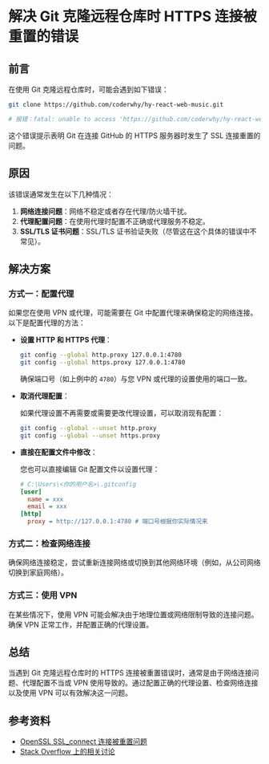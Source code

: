 # 解决 Git 克隆远程仓库时 HTTPS 连接被重置的错误


## 前言

在使用 Git 克隆远程仓库时，可能会遇到如下错误：

```bash
git clone https://github.com/coderwhy/hy-react-web-music.git

# 报错：fatal: unable to access 'https://github.com/coderwhy/hy-react-web-music.git/': OpenSSL SSL_connect: Connection was reset in connection to github.com:443
```

这个错误提示表明 Git 在连接 GitHub 的 HTTPS 服务器时发生了 SSL 连接重置的问题。

## 原因

该错误通常发生在以下几种情况：

1. **网络连接问题**：网络不稳定或者存在代理/防火墙干扰。
2. **代理配置问题**：在使用代理时配置不正确或代理服务不稳定。
3. **SSL/TLS 证书问题**：SSL/TLS 证书验证失败（尽管这在这个具体的错误中不常见）。

## 解决方案

### 方式一：配置代理

如果您在使用 VPN 或代理，可能需要在 Git 中配置代理来确保稳定的网络连接。以下是配置代理的方法：

- **设置 HTTP 和 HTTPS 代理**：

  ```bash
  git config --global http.proxy 127.0.0.1:4780
  git config --global https.proxy 127.0.0.1:4780
  ```

  确保端口号（如上例中的 `4780`）与您 VPN 或代理的设置使用的端口一致。

- **取消代理配置**：

  如果代理设置不再需要或需要更改代理设置，可以取消现有配置：

  ```bash
  git config --global --unset http.proxy
  git config --global --unset https.proxy
  ```

- **直接在配置文件中修改**：

  您也可以直接编辑 Git 配置文件以设置代理：

  ```ini
  # C:\Users\<你的用户名>\.gitconfig
  [user]
    name = xxx
    email = xxx
  [http]
    proxy = http://127.0.0.1:4780 # 端口号根据你实际情况来
  ```

### 方式二：检查网络连接

确保网络连接稳定，尝试重新连接网络或切换到其他网络环境（例如，从公司网络切换到家庭网络）。

### 方式三：使用 VPN

在某些情况下，使用 VPN 可能会解决由于地理位置或网络限制导致的连接问题。确保 VPN 正常工作，并配置正确的代理设置。

## 总结

当遇到 Git 克隆远程仓库时的 HTTPS 连接被重置错误时，通常是由于网络连接问题、代理配置不当或 VPN 使用导致的。通过配置正确的代理设置、检查网络连接以及使用 VPN 可以有效解决这一问题。


## 参考资料

- [OpenSSL SSL_connect 连接被重置问题](https://wxler.github.io/2021/02/28/151203/#1-openssl-ssl_connect-connection-was-reset-in-connection-to-githubcom443)
- [Stack Overflow 上的相关讨论](https://stackoverflow.com/questions/49345357/fatal-unable-to-access-https-github-com-xxx-openssl-ssl-connect-ssl-error)


